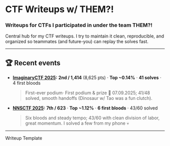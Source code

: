 # CTF Writeups w/ THEM?!

### Writeups for CTFs I participated in under the team THEM?!


Central hub for my CTF writeups. I try to maintain it clean, reproducible, and organized so teammates (and future-you) can replay the solves fast.

---

## 🏆 Recent events

- **[ImaginaryCTF 2025](https://github.com/paveledits/Writeups/tree/main/ICTF%202025):** **2nd / 1,414** (8,625 pts) · **Top \~0.14%** · **41 solves** · 4 first bloods
  > First-ever podium· First podium & prize 📅 07.09.2025; 41/48 solved, smooth handoffs (Dinosaur w/ Tao was a fun clutch).
- **[NNSCTF 2025](https://github.com/paveledits/Writeups/tree/main/NNSCTF%202025):** **7th / 623** · **Top \~1.12%** · **6 first bloods** · 43/60 solved
  > Six bloods and steady tempo; 43/60 with clean division of labor, great momentum. I solved a few from my phone 💀

---

Writeup Template
